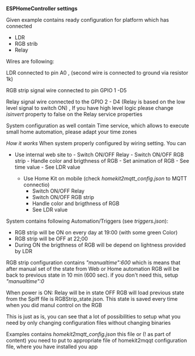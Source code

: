 
**ESPHomeController settings**

Given example contains ready configuration for platform which has connected

 - LDR
 - RGB strib
 - Relay

Wires are following:

LDR connected to pin A0 , (second wire is connected to ground via resistor 1k)

RGB strip signal wire connected to pin  GPIO 1 -D5

Relay signal wire connected to the GPIO 2 - D4 (Relay is based on the low level signal to switch ON) , If you have high level logic please change *isinvert*  property to false on the Relay service properties

System configuration as well contain Time service, which allows to execute small home automation, please adapt your time zones

*How it works*
When system properly configured by wiring setting. You can

 - Use internal web site to
        - Switch ON/OFF Relay
        - Switch ON/OFF RGB strip
        - Handle color and brigthness of RGB 
        - Set animation of RGB
        - See time value
        - See LDR value
    
    - Use Home Kit on mobile (check *homekit2mqtt_config.json* to MQTT connectio)
        - Switch ON/OFF Relay
        - Switch ON/OFF RGB strip
        - Handle color and brigthness of RGB 
        - See LDR value

System contains following Automation/Triggers (see *triggers.json*):

 - RGB strip will be ON on every day at 19:00 (with some green Color)
- RGB strip will be OFF at 22;00
- During ON the brigthness of RGB will be depend on lightness provided by LDR

RGB strip configuration contains *"manualtime":600*  which is means that after manual set of the state from Web or Home automation RGB will be back to previous state in 10 min (600 sec). if you don't need this, setup *"manualtime":0*

When power is ON:
Relay will be in state OFF
RGB will load previous state from the Spiff file is RGBStrip_state.json. This state is saved every time when you did manul control on the RGB

This is just as is, you can see that a lot of possibilities to setup what you need by only changing configuration files without changing binaries


Examples contains *homekit2mqtt_config.json*  this file or (! as part of content) you need to put to appropriate file of  homekit2mqqt configuration file, where you have installed you app
